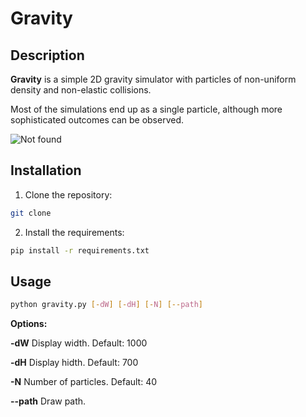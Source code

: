 # Gravity

## Description
__Gravity__ is a simple 2D gravity simulator with particles of non-uniform density and non-elastic collisions.

Most of the simulations end up as a single particle, although more sophisticated outcomes can be observed.

![Not found](/img/preview.gif)

## Installation

  1. Clone the repository:

  ``` bash
  git clone 
  ```

  2. Install the requirements:
  ``` bash
  pip install -r requirements.txt
  ```

## Usage

``` bash
python gravity.py [-dW] [-dH] [-N] [--path]
```

__Options:__

__-dW__     Display width. Default: 1000

__-dH__     Display hidth. Default: 700

__-N__      Number of particles. Default: 40

__--path__  Draw path.
